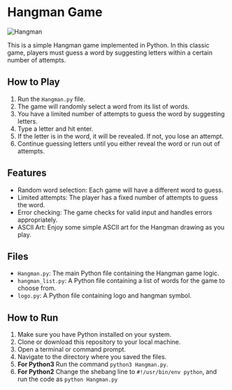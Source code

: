 # Hangman Game

![Hangman](https://github.com/Avisheet/Python_dev/assets/59338120/ce127fd8-d7e2-41ef-994f-4a8b356f6f9a)


This is a simple Hangman game implemented in Python. In this classic game, players must guess a word by suggesting letters within a certain number of attempts.

## How to Play

1. Run the `Hangman.py` file.
2. The game will randomly select a word from its list of words.
3. You have a limited number of attempts to guess the word by suggesting letters.
4. Type a letter and hit enter.
5. If the letter is in the word, it will be revealed. If not, you lose an attempt.
6. Continue guessing letters until you either reveal the word or run out of attempts.

## Features

- Random word selection: Each game will have a different word to guess.
- Limited attempts: The player has a fixed number of attempts to guess the word.
- Error checking: The game checks for valid input and handles errors appropriately.
- ASCII Art: Enjoy some simple ASCII art for the Hangman drawing as you play.

## Files

- `Hangman.py`: The main Python file containing the Hangman game logic.
- `hangman_list.py`: A Python file containing a list of words for the game to choose from.
- `logo.py`: A Python file containing logo and hangman symbol.

## How to Run

1. Make sure you have Python installed on your system.
2. Clone or download this repository to your local machine.
3. Open a terminal or command prompt.
4. Navigate to the directory where you saved the files.
5. **For Python3** Run the command ```python3 Hangman.py```.
6. **For Python2** Change the shebang line to `#!/usr/bin/env python`, and run the code as ```python Hangman.py```
